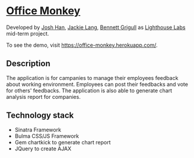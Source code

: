 # [Office Monkey](https://office-monkey.herokuapp.com/)

Developed by [Josh Han](http://blog.xhan91.com/), [Jackie Lang](https://github.com/jblang94), [Bennett Grigull](https://github.com/grigullb) as [Lighthouse Labs](https://www.lighthouselabs.ca/) mid-term project.

To see the demo, visit <https://office-monkey.herokuapp.com/>.

## Description
The application is for campanies to manage their employees feedback about working environment. Employees can post their feedbacks and vote for others' feedbacks. The application is also able to generate chart analysis report for companies.

## Technology stack
- Sinatra Framework
- Bulma CSS/JS Framework
- Gem chartkick to generate chart report
- JQuery to create AJAX


